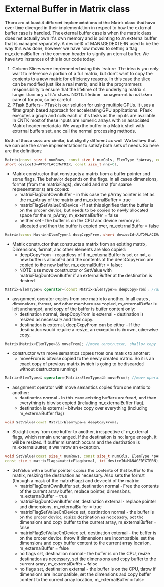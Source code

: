 # External Buffer in Matrix class

There are at least 4 different implementations of the Matrix class that have over time diverged in their implementation in respect to how the external buffer case is handled. The external buffer case is when the matrix class does not actually own it's own memory and is pointing to an external buffer that is managed separately. A deviceID of MANAGEDEXTERN used to be the way this was done, however we have now moved to setting a flag m_externalBuffer in the common header to signify an eternal buffer. We have two instances of this in our code today:

1. Column Slices were implemented using this feature. The idea is you only want to reference a portion of a full matrix, but don't want to copy the contents to a new matrix for efficiency reasons. In this case the slice can be modified just like a real matrix, and it is the programmers responsibility to ensure that the lifetime of the underlying matrix is longer than any of it's slices. NOTE: lifetime management is not taken care of for you, so be careful
2. PTask Buffers - PTask is our solution for using multiple GPUs. It uses a filter graph based approach for accelerating GPU applications. PTask executes a graph and calls each of it's tasks as the inputs are available. In CNTK most of these inputs are numeric arrays with an associated Matrix header metadata. We wrap the buffer in a Matrix shell with external buffers set, and call the normal processing methods.

Both of these uses are similar, but slightly different as well. We believe that we can use the same implementations to satisfy both sets of needs. So here are the definitions:

```c++
Matrix(const size_t numRows, const size_t numCols, ElemType *pArray, const size_t matrixFlags=matrixFlagNormal, 
short deviceId=AUTOPLACEMATRIX, const size_t nnz=0);
```

* Matrix constructor that constructs a matrix from a buffer pointer and some flags. The behavior depends on the flags. In all cases dimensions, format (from the matrixFlags), deviceId and nnz (for sparse representations) are copied:
	* matrixFlagDontOwnBuffer - in this case the pArray pointer is set as the m_pArray of the matrix and m_externalBuffer = true
	* matrixFlagSetValueOnDevice - if set this signifies that the buffer is on the proper device, but needs to be copied to newly allocated space for the m_pArray, m_externalBuffer = false
	* neither set - the buffer is on the CPU and device memory is allocated and then the buffer is copied over, m_externalBuffer = false

```c++
Matrix(const Matrix<ElemType>& deepCopyFrom, short deviceId=AUTOPLACEMATRIX); //copy constructor, deep copy
```

* Matrix constructor that constructs a matrix from an existing matrix, Dimensions, format, and other elements are also copied:
	* deepCopyFrom - regardless of if m_externalBuffer is set or not, a new buffer is allocated and the contents of the deepCopyFrom are copied to the new buffer. m_externalBuffer = false;
	* NOTE: use move constructor or SetValue with matrixFlagDontOwnBuffer if an externalBuffer at the destination is desired

```c++
Matrix<ElemType>& operator=(const Matrix<ElemType>& deepCopyFrom); //assignment operator, deep copy
```

* assignment operator copies from one matrix to another. In all cases , dimensions, format, and other members are copied, m_externalBuffer is left unchanged, and copy of the buffer is buffer content only:
	* destination normal, deepCopyFrom is external - destination is resized as necessary and then copy.
	* destination is external, deepCopyFrom can be either - If the destination would require a resize, an exception is thrown, otherwise copy.

```c++
Matrix(Matrix<ElemType>&& moveFrom); //move constructor, shallow copy
```

* constructor with move semantics copies from one matrix to another:
	* moveFrom is bitwise copied to the newly created matrix. So it is an exact copy of previous matrix (which is going to be discarded without destructors running)

```c++
Matrix<ElemType>& operator=(Matrix<ElemType>&& moveFrom); //move operator, shallow copy
```

* assignment operator with move semantics copies from one matrix to another:
	* destination normal - In this case existing buffers are freed, and then everything is bitwise copied (including m_externalBuffer flag). 
	* destination is external - bitwise copy over everything (including m_externalBuffer flag)

```c++
void SetValue(const Matrix<ElemType>& deepCopyFrom);
```

* Straight copy from one buffer to another, irrespective of m_external flags, which remain unchanged. If the destination is not large enough, it will be resized. If buffer mismatch occurs and the destination is m_externalBuffer, it will throw an exception.

```c++
void SetValue(const size_t numRows, const size_t numCols, ElemType *pArray, 
const size_t matrixFlags=matrixFlagNormal, int deviceId=MANAGEDEXTERN);
```

* SetValue with a buffer pointer copies the contents of that buffer to the matrix, resizing the destination as necessary. Also sets the format (through a mask of the matrixFlags) and deviceId of the matrix:
	* matrixFlagDontOwnBuffer set, destination normal - Free the contents of the current array buffer, replace pointer, dimensions,  m_externalBuffer = true
	* matrixFlagDontOwnBuffer set, destination external - replace pointer and dimensions, m_externalBuffer = true 
	* matrixFlagSetValueOnDevice set, destination normal - the buffer is on the proper device, resize destination as necessary, set the dimensions and copy buffer to the current array, m_externalBuffer = false
	* matrixFlagSetValueOnDevice set, destination external - the buffer is on the proper device, throw if dimensions are incompatible, set the dimensions and copy buffer content to the current array location, m_externalBuffer = false
	* no flags set, destination normal - the buffer is on the CPU, resize destination as necessary, set the dimensions and copy buffer to the current array, m_externalBuffer = false
	* no flags set, destination external - the buffer is on the CPU, throw if dimensions are incompatible, set the dimensions and copy buffer content to the current array location, m_externalBuffer = false

